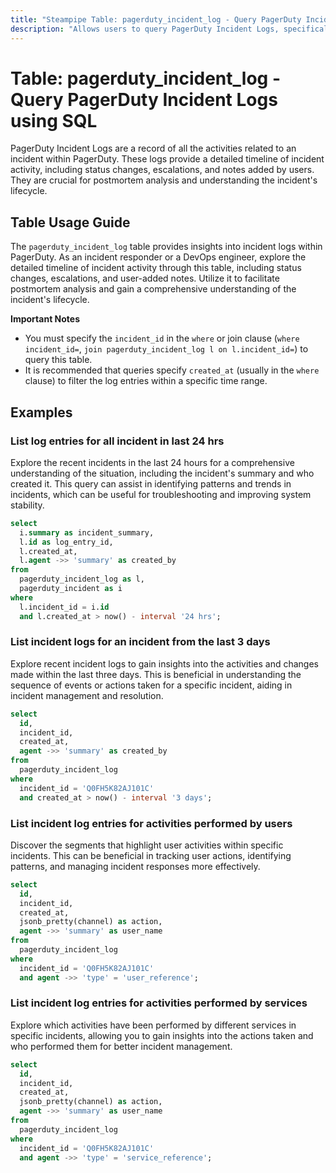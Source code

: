 ```yaml
---
title: "Steampipe Table: pagerduty_incident_log - Query PagerDuty Incident Logs using SQL"
description: "Allows users to query PagerDuty Incident Logs, specifically the logs for each incident, providing insights into incident history and resolution details."
---
```


# Table: pagerduty_incident_log - Query PagerDuty Incident Logs using SQL

PagerDuty Incident Logs are a record of all the activities related to an incident within PagerDuty. These logs provide a detailed timeline of incident activity, including status changes, escalations, and notes added by users. They are crucial for postmortem analysis and understanding the incident's lifecycle.

## Table Usage Guide

The `pagerduty_incident_log` table provides insights into incident logs within PagerDuty. As an incident responder or a DevOps engineer, explore the detailed timeline of incident activity through this table, including status changes, escalations, and user-added notes. Utilize it to facilitate postmortem analysis and gain a comprehensive understanding of the incident's lifecycle.

**Important Notes**
- You must specify the `incident_id` in the `where` or join clause (`where incident_id=`, `join pagerduty_incident_log l on l.incident_id=`) to query this table.
- It is recommended that queries specify `created_at` (usually in the `where` clause) to filter the log entries within a specific time range.

## Examples

### List log entries for all incident in last 24 hrs
Explore the recent incidents in the last 24 hours for a comprehensive understanding of the situation, including the incident's summary and who created it. This query can assist in identifying patterns and trends in incidents, which can be useful for troubleshooting and improving system stability.

```sql
select
  i.summary as incident_summary,
  l.id as log_entry_id,
  l.created_at,
  l.agent ->> 'summary' as created_by
from
  pagerduty_incident_log as l,
  pagerduty_incident as i
where
  l.incident_id = i.id
  and l.created_at > now() - interval '24 hrs';
```

### List incident logs for an incident from the last 3 days
Explore recent incident logs to gain insights into the activities and changes made within the last three days. This is beneficial in understanding the sequence of events or actions taken for a specific incident, aiding in incident management and resolution.

```sql
select
  id,
  incident_id,
  created_at,
  agent ->> 'summary' as created_by
from
  pagerduty_incident_log
where
  incident_id = 'Q0FH5K82AJ101C'
  and created_at > now() - interval '3 days';
```

### List incident log entries for activities performed by users
Discover the segments that highlight user activities within specific incidents. This can be beneficial in tracking user actions, identifying patterns, and managing incident responses more effectively.

```sql
select
  id,
  incident_id,
  created_at,
  jsonb_pretty(channel) as action,
  agent ->> 'summary' as user_name
from
  pagerduty_incident_log
where
  incident_id = 'Q0FH5K82AJ101C'
  and agent ->> 'type' = 'user_reference';
```

### List incident log entries for activities performed by services
Explore which activities have been performed by different services in specific incidents, allowing you to gain insights into the actions taken and who performed them for better incident management.

```sql
select
  id,
  incident_id,
  created_at,
  jsonb_pretty(channel) as action,
  agent ->> 'summary' as user_name
from
  pagerduty_incident_log
where
  incident_id = 'Q0FH5K82AJ101C'
  and agent ->> 'type' = 'service_reference';
```